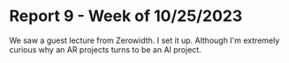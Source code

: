 # Report 9 - Week of 10/25/2023 #

We saw a guest lecture from Zerowidth. I set it up. 
Although I'm extremely curious why an AR projects turns to be an AI project. 


